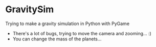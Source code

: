 # GravitySim
Trying to make a gravity simulation in Python with PyGame
- There's a lot of bugs, trying to move the camera and zooming... :)
- You can change the mass of the planets...
